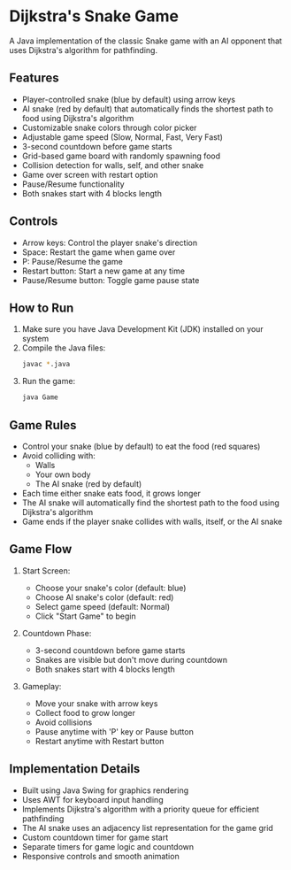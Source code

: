 # Dijkstra's Snake Game

A Java implementation of the classic Snake game with an AI opponent that uses Dijkstra's algorithm for pathfinding.

## Features

- Player-controlled snake (blue by default) using arrow keys
- AI snake (red by default) that automatically finds the shortest path to food using Dijkstra's algorithm
- Customizable snake colors through color picker
- Adjustable game speed (Slow, Normal, Fast, Very Fast)
- 3-second countdown before game starts
- Grid-based game board with randomly spawning food
- Collision detection for walls, self, and other snake
- Game over screen with restart option
- Pause/Resume functionality
- Both snakes start with 4 blocks length

## Controls

- Arrow keys: Control the player snake's direction
- Space: Restart the game when game over
- P: Pause/Resume the game
- Restart button: Start a new game at any time
- Pause/Resume button: Toggle game pause state

## How to Run

1. Make sure you have Java Development Kit (JDK) installed on your system
2. Compile the Java files:
   ```bash
   javac *.java
   ```
3. Run the game:
   ```bash
   java Game
   ```

## Game Rules

- Control your snake (blue by default) to eat the food (red squares)
- Avoid colliding with:
  - Walls
  - Your own body
  - The AI snake (red by default)
- Each time either snake eats food, it grows longer
- The AI snake will automatically find the shortest path to the food using Dijkstra's algorithm
- Game ends if the player snake collides with walls, itself, or the AI snake

## Game Flow

1. Start Screen:
   - Choose your snake's color (default: blue)
   - Choose AI snake's color (default: red)
   - Select game speed (default: Normal)
   - Click "Start Game" to begin

2. Countdown Phase:
   - 3-second countdown before game starts
   - Snakes are visible but don't move during countdown
   - Both snakes start with 4 blocks length

3. Gameplay:
   - Move your snake with arrow keys
   - Collect food to grow longer
   - Avoid collisions
   - Pause anytime with 'P' key or Pause button
   - Restart anytime with Restart button

## Implementation Details

- Built using Java Swing for graphics rendering
- Uses AWT for keyboard input handling
- Implements Dijkstra's algorithm with a priority queue for efficient pathfinding
- The AI snake uses an adjacency list representation for the game grid
- Custom countdown timer for game start
- Separate timers for game logic and countdown
- Responsive controls and smooth animation 